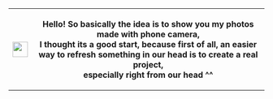<DOCTYPE html>
  <html>
    <head>
    </head>
    <body>
      <table>
        <tbody>
          <tr>
            <th><img src ="https://media3.giphy.com/avatars/spacehooters/GjliSi83qtYh.gif" width="30px"</th>
            <th><p>Hello! So basically the idea is to show you my photos made with phone camera,<br> I thought its a good start, because first of all, an easier way to refresh something in our head is to create a real project, <br>especially right from our head ^^</p></th>
          </tr>   
        </tbody>
      </table> 
    </body>
  </html>
